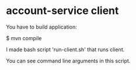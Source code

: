 account-service client
======================

You have to build application:

$ mvn compile

I made bash script 'run-client.sh' that runs client.

You can see command line arguments in this script.
